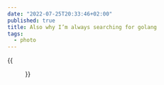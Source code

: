 ```yaml
---
date: "2022-07-25T20:33:46+02:00"
published: true
title: Also why I’m always searching for golang 
tags:
  - photo
---
```


{{<figure alt="Also why I’m always searching for golang " src="/images/2022-07-25-Also-why-I’m-always-searching-for-golang-.jpg" width="1280">}}
